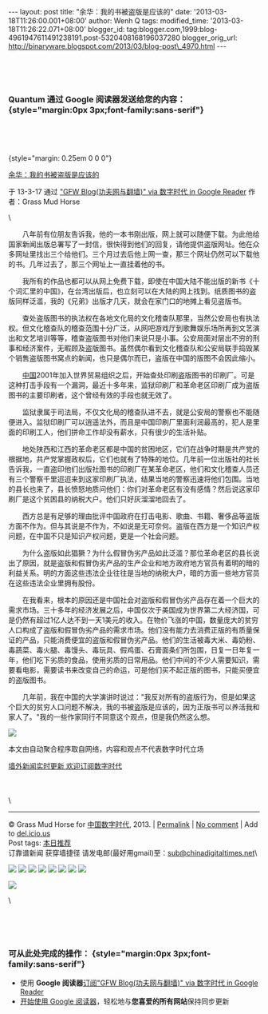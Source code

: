 --- layout: post title: "余华：我的书被盗版是应该的" date:
'2013-03-18T11:26:00.001+08:00' author: Wenh Q tags: modified\_time:
'2013-03-18T11:26:22.071+08:00' blogger\_id:
tag:blogger.com,1999:blog-4961947611491238191.post-5320408168196037280
blogger\_orig\_url:
http://binaryware.blogspot.com/2013/03/blog-post\_4970.html ---

 

 

### Quantum 通过 Google 阅读器发送给您的内容： {style="margin:0px 3px;font-family:sans-serif"}

 

 

 {style="margin: 0.25em 0 0 0"}

[余华：我的书被盗版是应该的](http://feedproxy.google.com/~r/chinagfwblog/~3/bu3V_aZ6ml0/)

于 13-3-17 通过 ["GFW Blog(功夫网与翻墙)" via 数字时代 in Google
Reader](http://feeds2.feedburner.com/chinagfwblog) 作者：Grass Mud Horse

\

　　八年前有位朋友告诉我，他的一本书刚出版，网上就可以随便下载。为此他给国家新闻出版总署写了一封信，很快得到他们的回复，请他提供盗版网址。他在众多网址里找出三个给他们。三个月过去后他上网一查，那三个网址仍然可以下载他的书。几年过去了，那三个网址上一直挂着他的书。

　　我所有的作品也都可以从网上免费下载，即使在中国大陆不能出版的新书《十个词汇里的中国》，在台湾出版后，也立刻可以在大陆的网上找到。纸质图书的盗版同样泛滥，我的《兄弟》出版才几天，就会在家门口的地摊上看见盗版书。

　　查处盗版图书的执法权在各地文化局的文化稽查队那里，当然公安局也有执法权。但文化稽查队的稽查范围十分广泛，从网吧游戏厅到歌舞娱乐场所再到文艺演出和文艺培训等等，稽查盗版图书对他们来说只是小事。公安局面对层出不穷的刑事和经济案件，无暇顾及盗版图书。虽然偶尔看到文化稽查队和公安局联手捣毁某个销售盗版图书窝点的新闻，也只是偶尔而已，盗版在中国的版图不会因此缩小。

　　[中国](https://kexueshangwang.info/chinese/tag/%e4%b8%ad%e5%9b%bd/?category=10466 "标签 中国 下的日志")2001年加入世界贸易组织之后，开始查处印刷盗版图书的印刷厂。可是这种打击手段有一个漏洞，最近十多年来，监狱印刷厂和革命老区印刷厂成为盗版图书的主要印刷者，这个曾经有效的手段也就无效了。

　　监狱隶属于司法局，不仅文化局的稽查队进不去，就是公安局的警察也不能随便进入。监狱印刷厂可以逍遥法外，而且是中国印刷厂里面利润最高的，犯人是里面的印刷工人，他们拼命工作却没有薪水，只有很少的生活补贴。

　　地处陕西和江西的革命老区都是中国的贫困地区，它们在战争时期是共产党的根据地，共产党掌握政权后，它们也就有了特殊的地位。几年前一位出版社的社长告诉我，一直盗印他们出版社图书的印刷厂在某革命老区，他们和文化稽查人员还有三个警察千里迢迢来到这家印刷厂执法，结果当地的警察迅速将他们包围。当地的县长也来了，县长愤怒地质问他们：你们对革命老区有没有感情？然后说这家印刷厂是这个贫困县的纳税大户。他们只好灰溜溜地回去了。

　　西方总是有足够的理由批评中国政府在打击电影、歌曲、书籍、奢侈品等盗版方面不作为。但与其说是不作为，不如说是无可奈何。盗版在西方是一个知识产权问题，在中国不只是知识产权问题，更是一个社会问题。

　　为什么盗版如此猖獗？为什么假冒伪劣产品如此泛滥？那位革命老区的县长说出了原因，就是盗版和假冒伪劣产品的生产企业和地方政府地方官员有着明的暗的利益关系。明的方面这些违法企业往往是当地的纳税大户，暗的方面一些地方官员在这些违法企业里拥有股份。

　　在我看来，根本的原因还是中国社会对盗版和假冒伪劣产品存在着一个巨大的需求市场。三十多年的经济发展之后，中国仅次于美国成为世界第二大经济国，可是仍然有超过1亿人达不到一天1美元的收入。在物价飞涨的中国，数量庞大的贫穷人口构成了盗版和假冒伪劣产品的需求市场。他们没有能力去消费正版的有质量保证的产品，只能消费便宜的盗版和假冒伪劣产品。他们的生活被毒大米、毒奶粉、毒蔬菜、毒火腿、毒馒头、毒玩具、假鸡蛋、石膏面条们所包围，日复一日年复一年，他们吃下劣质的食品，使用劣质的日常用品。他们中间的不少人需要知识，需要看电影，需要读书来改变自己的命运，可是他们买不起正版的图书，只能买便宜的盗版图书。

　　几年前，我在中国的大学演讲时说过："我反对所有的盗版行为，但是如果这个巨大的贫穷人口问题不解决，我的书被盗版是应该的，因为正版书可以养活我和家人了。"我的一些作家同行不同意这个观点，但是我仍然这么想。

![](http://pixel.quantserve.com/pixel/p-89EKCgBk8MZdE.gif)

本文由自动聚合程序取自网络，内容和观点不代表数字时代立场

[墙外新闻实时更新 欢迎订阅数字时代](http://eepurl.com/mstlf)\
 \
\
 \
\

* * * * *

© Grass Mud Horse for
[中国数字时代](https://kexueshangwang.info/chinese), 2013. |
[Permalink](https://kexueshangwang.info/chinese/2013/03/%e4%bd%99%e5%8d%8e%ef%bc%9a%e6%88%91%e7%9a%84%e4%b9%a6%e8%a2%ab%e7%9b%97%e7%89%88%e6%98%af%e5%ba%94%e8%af%a5%e7%9a%84/)
| [No
comment](https://kexueshangwang.info/chinese/2013/03/%e4%bd%99%e5%8d%8e%ef%bc%9a%e6%88%91%e7%9a%84%e4%b9%a6%e8%a2%ab%e7%9b%97%e7%89%88%e6%98%af%e5%ba%94%e8%af%a5%e7%9a%84/#comments)
| Add to
[del.icio.us](http://del.icio.us/post?url=https://kexueshangwang.info/chinese/2013/03/%e4%bd%99%e5%8d%8e%ef%bc%9a%e6%88%91%e7%9a%84%e4%b9%a6%e8%a2%ab%e7%9b%97%e7%89%88%e6%98%af%e5%ba%94%e8%af%a5%e7%9a%84/&title=%E4%BD%99%E5%8D%8E%EF%BC%9A%E6%88%91%E7%9A%84%E4%B9%A6%E8%A2%AB%E7%9B%97%E7%89%88%E6%98%AF%E5%BA%94%E8%AF%A5%E7%9A%84)
\
 Post tags:
[本日推荐](https://kexueshangwang.info/chinese/tag/%e6%9c%ac%e6%97%a5%e6%8e%a8%e8%8d%90/?category=10466)\
 订靠谱新闻 获穿墙捷径
请发电邮(最好用gmail)至：sub@chinadigitaltimes.net\

[![](http://feeds.feedburner.com/~ff/chinagfwblog?d=yIl2AUoC8zA)](http://feeds.feedburner.com/~ff/chinagfwblog?a=bu3V_aZ6ml0:7wEeI-RJ_K0:yIl2AUoC8zA)
[![](http://feeds.feedburner.com/~ff/chinagfwblog?i=bu3V_aZ6ml0:7wEeI-RJ_K0:-BTjWOF_DHI)](http://feeds.feedburner.com/~ff/chinagfwblog?a=bu3V_aZ6ml0:7wEeI-RJ_K0:-BTjWOF_DHI)
[![](http://feeds.feedburner.com/~ff/chinagfwblog?i=bu3V_aZ6ml0:7wEeI-RJ_K0:F7zBnMyn0Lo)](http://feeds.feedburner.com/~ff/chinagfwblog?a=bu3V_aZ6ml0:7wEeI-RJ_K0:F7zBnMyn0Lo)
[![](http://feeds.feedburner.com/~ff/chinagfwblog?i=bu3V_aZ6ml0:7wEeI-RJ_K0:V_sGLiPBpWU)](http://feeds.feedburner.com/~ff/chinagfwblog?a=bu3V_aZ6ml0:7wEeI-RJ_K0:V_sGLiPBpWU)
[![](http://feeds.feedburner.com/~ff/chinagfwblog?d=qj6IDK7rITs)](http://feeds.feedburner.com/~ff/chinagfwblog?a=bu3V_aZ6ml0:7wEeI-RJ_K0:qj6IDK7rITs)
[![](http://feeds.feedburner.com/~ff/chinagfwblog?d=l6gmwiTKsz0)](http://feeds.feedburner.com/~ff/chinagfwblog?a=bu3V_aZ6ml0:7wEeI-RJ_K0:l6gmwiTKsz0)
[![](http://feeds.feedburner.com/~ff/chinagfwblog?i=bu3V_aZ6ml0:7wEeI-RJ_K0:gIN9vFwOqvQ)](http://feeds.feedburner.com/~ff/chinagfwblog?a=bu3V_aZ6ml0:7wEeI-RJ_K0:gIN9vFwOqvQ)
[![](http://feeds.feedburner.com/~ff/chinagfwblog?d=TzevzKxY174)](http://feeds.feedburner.com/~ff/chinagfwblog?a=bu3V_aZ6ml0:7wEeI-RJ_K0:TzevzKxY174)

![](http://feeds.feedburner.com/~r/chinagfwblog/~4/bu3V_aZ6ml0)

\

 

 

### 可从此处完成的操作： {style="margin:0px 3px;font-family:sans-serif"}

-   使用 **Google 阅读器**[订阅"GFW Blog(功夫网与翻墙)" via 数字时代 in
    Google
    Reader](http://www.google.com/reader/view/feed%2Fhttp%3A%2F%2Ffeeds2.feedburner.com%2Fchinagfwblog?source=email)
-   [开始使用 Google
    阅读器](http://www.google.com/reader/?source=email)，轻松地与**您喜爱的所有网站**保持同步更新

 

 
